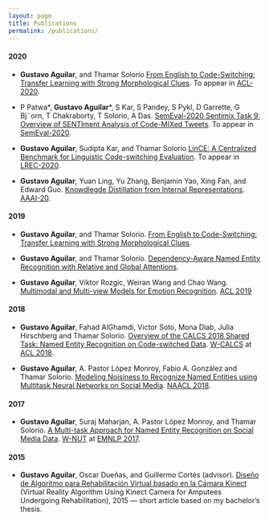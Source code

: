 ```yaml
---
layout: page
title: Publications
permalink: /publications/
---
```


#### **2020**

* **Gustavo Aguilar**, and Thamar Solorio
[From English to Code-Switching: Transfer Learning with Strong Morphological Clues](https://arxiv.org/pdf/1909.05158.pdf). 
To appear in [ACL-2020](https://acl2020.org/).

* P Patwa\*, **Gustavo Aguilar**\*, S Kar, S Pandey, S Pykl, D Garrette, G Bj¨orn, T Chakraborty, T Solorio, A Das. 
[SemEval-2020 Sentimix Task 9: Overview of SENTIment Analysis of Code-MIXed Tweets](). 
To appear in [SemEval-2020](http://alt.qcri.org/semeval2020/index.php?id=tasks).

* **Gustavo Aguilar**, Sudipta Kar, and Thamar Solorio
[LinCE: A Centralized Benchmark for Linguistic Code-switching Evaluation](). 
To appear in [LREC-2020](https://acl2020.org/).

* **Gustavo Aguilar**, Yuan Ling, Yu Zhang, Benjamin Yao, Xing Fan, and Edward Guo.
[Knowdlegde Distillation from Internal Representations](https://arxiv.org/pdf/1910.03723.pdf). 
[AAAI-20](https://aaai.org/Conferences/AAAI-20/).

#### **2019**

* **Gustavo Aguilar**, and Thamar Solorio.
[From English to Code-Switching: Transfer Learning with Strong Morphological Clues](https://arxiv.org/pdf/1909.05158.pdf).

* **Gustavo Aguilar**, and Thamar Solorio.
[Dependency-Aware Named Entity Recognition with Relative and Global Attentions](https://arxiv.org/pdf/1909.05166.pdf).

* **Gustavo Aguilar**, Viktor Rozgic, Weiran Wang and Chao Wang.
[Multimodal and Multi-view Models for Emotion Recognition](https://www.aclweb.org/anthology/P19-1095). [ACL 2019](http://www.acl2019.org/)

#### **2018**

* **Gustavo Aguilar**, Fahad AlGhamdi, Victor Soto, Mona Diab, Julia Hirschberg and Thamar Solorio.
[Overview of the CALCS 2018 Shared Task: Named Entity Recognition on Code-switched Data](https://code-switching.github.io/2018/).
[W-CALCS](https://code-switching.github.io/2018/) at [ACL 2018](https://acl2018.org/).

* **Gustavo Aguilar**, A. Pastor López Monroy, Fabio A. González and Thamar Solorio.
[Modeling Noisiness to Recognize Named Entities using Multitask Neural Networks on Social Media](http://www.aclweb.org/anthology/N18-1127).
[NAACL 2018](http://naacl2018.org/).

#### **2017**

* **Gustavo Aguilar**, Suraj Maharjan, A. Pastor López Monroy, and Thamar Solorio.
[A Multi-task Approach for Named Entity Recognition on Social Media Data](http://www.aclweb.org/anthology/W17-4419).
[W-NUT](http://noisy-text.github.io/2017/) at [EMNLP 2017](http://emnlp2017.net/).

#### **2015**

* **Gustavo Aguilar**, Oscar Dueñas, and Guillermo Cortés (advisor). [Diseño de Algoritmo para Rehabilitación Virtual basado en la Cámara Kinect](http://cef.uca.edu.sv/noticiasfia/img/kinect/Rehabilitacion_Virtual_Con_Kinect.pdf) (Virtual Reality Algorithm Using Kinect Camera for Amputees Undergoing Rehabilitation), 2015 — short article based on my bachelor’s thesis.
